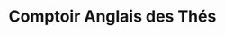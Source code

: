 ---
title: "Comptoir Anglais des Thés"
url: /aix-en-provence/comptoir-anglais-des-thes/
shop: charcuterie
---
